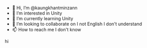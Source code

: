 - 👋 Hi, I’m @kaungkhantminzann
- 👀 I’m interested in Unity
- 🌱 I’m currently learning Unity
- 💞️ I’m looking to collaborate on I not English I don't understand
- 📫 How to reach me I don't know

<!---
kaungkhantminzann/kaungkhantminzann is a ✨ special ✨ repository because its `README.md` (this file) appears on your GitHub profile.
You can click the Preview link to take a look at your changes.
--->


hi
